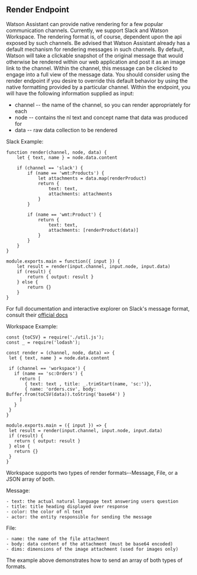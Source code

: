 ## Render Endpoint

Watson Assistant can provide native rendering for a few popular communication channels. Currently, we support Slack and Watson Workspace. The rendering format is, of course, dependent upon the api exposed by such channels. Be advised that Watson Assistant already has a default mechanism for rendering messages in such channels. By default, Watson will take a clickable snapshot of the original message that would otherwise be rendered within our web application and post it as an image link to the channel. Within the channel, this message can be clicked to engage into a full view of the message data. You should consider using the render endpoint if you desire to override this default behavior by using the native formatting provided by a particular channel. Within the endpoint, you will have the following information supplied as input:
- channel -- the name of the channel, so you can render appropriately for each
- node -- contains the nl text and concept name that data was produced for
- data -- raw data collection to be rendered

Slack Example:

```
function render(channel, node, data) {
    let { text, name } = node.data.content

    if (channel == 'slack') {
        if (name == 'wmt:Products') {
            let attachments = data.map(renderProduct)
            return {
                text: text,
                attachments: attachments
            }
        }
    
        if (name == 'wmt:Product') {
            return {
                text: text,
                attachments: [renderProduct(data)]
            }
        }
    }
}

module.exports.main = function({ input }) {
    let result = render(input.channel, input.node, input.data)
    if (result) {
        return { output: result }
    } else {
        return {}
    }
}
```

For full documentation and interactive explorer on Slack's message format, consult their [official docs](https://api.slack.com/docs/messages)

Workspace Example: 

 ```
const {toCSV} = require('./util.js');
const _ = require('lodash');

const render = (channel, node, data) => {
  let { text, name } = node.data.content

  if (channel == 'workspace') {
    if (name == 'sc:Orders') {
      return [
        { text: text , title: _.trimStart(name, 'sc:')},
        { name: 'orders.csv', body: Buffer.from(toCSV(data)).toString('base64') }
      ]
    }
  }
}

module.exports.main = ({ input }) => {
  let result = render(input.channel, input.node, input.data)
  if (result) {
    return { output: result }
  } else {
    return {}
  }
}
```

Workspace supports two types of render formats--Message, File, or a JSON array of both.

Message: 

    - text: the actual natural language text answering users question
    - title: title heading displayed over response
    - color: the color of nl text
    - actor: the entity responsible for sending the message

File:

    - name: the name of the file attachment
    - body: data content of the attachment (must be base64 encoded)
    - dims: dimensions of the image attachment (used for images only)
    
The example above demonstrates how to send an array of both types of formats.
